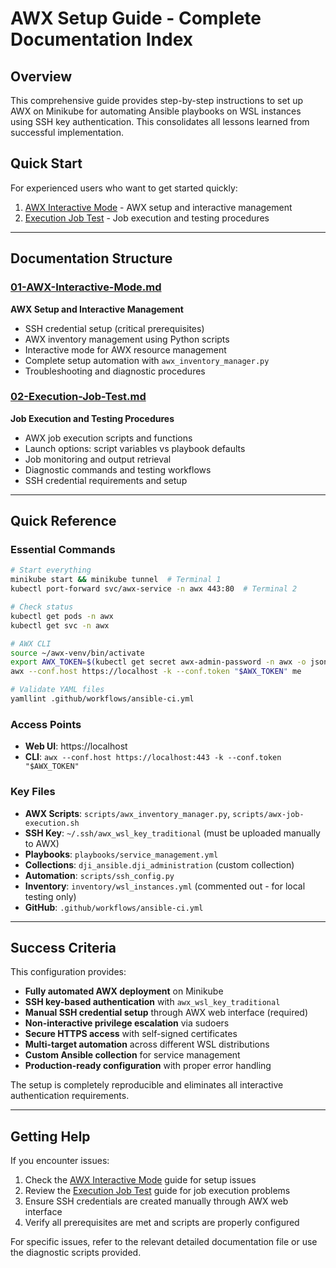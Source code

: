 # AWX Setup Guide - Complete Documentation Index

## Overview
This comprehensive guide provides step-by-step instructions to set up AWX on Minikube for automating Ansible playbooks on WSL instances using SSH key authentication. This consolidates all lessons learned from successful implementation.

## Quick Start
For experienced users who want to get started quickly:
1. [AWX Interactive Mode](docs/01-AWX-Interactive-Mode.md) - AWX setup and interactive management
2. [Execution Job Test](docs/02-Execution-Job-Test.md) - Job execution and testing procedures

---

## Documentation Structure

### [01-AWX-Interactive-Mode.md](docs/01-AWX-Interactive-Mode.md)
**AWX Setup and Interactive Management**
- SSH credential setup (critical prerequisites)
- AWX inventory management using Python scripts
- Interactive mode for AWX resource management
- Complete setup automation with `awx_inventory_manager.py`
- Troubleshooting and diagnostic procedures

### [02-Execution-Job-Test.md](docs/02-Execution-Job-Test.md)
**Job Execution and Testing Procedures**
- AWX job execution scripts and functions
- Launch options: script variables vs playbook defaults
- Job monitoring and output retrieval
- Diagnostic commands and testing workflows
- SSH credential requirements and setup

---

## Quick Reference

### Essential Commands
```bash
# Start everything
minikube start && minikube tunnel  # Terminal 1
kubectl port-forward svc/awx-service -n awx 443:80  # Terminal 2

# Check status
kubectl get pods -n awx
kubectl get svc -n awx

# AWX CLI
source ~/awx-venv/bin/activate
export AWX_TOKEN=$(kubectl get secret awx-admin-password -n awx -o jsonpath='{.data.password}' | base64 -d)
awx --conf.host https://localhost -k --conf.token "$AWX_TOKEN" me

# Validate YAML files
yamllint .github/workflows/ansible-ci.yml
```

### Access Points
- **Web UI**: https://localhost
- **CLI**: `awx --conf.host https://localhost:443 -k --conf.token "$AWX_TOKEN"`

### Key Files
- **AWX Scripts**: `scripts/awx_inventory_manager.py`, `scripts/awx-job-execution.sh`
- **SSH Key**: `~/.ssh/awx_wsl_key_traditional` (must be uploaded manually to AWX)
- **Playbooks**: `playbooks/service_management.yml`
- **Collections**: `dji_ansible.dji_administration` (custom collection)
- **Automation**: `scripts/ssh_config.py`
- **Inventory**: `inventory/wsl_instances.yml` (commented out - for local testing only)
- **GitHub**: `.github/workflows/ansible-ci.yml`
---

## Success Criteria

This configuration provides:
- **Fully automated AWX deployment** on Minikube
- **SSH key-based authentication** with `awx_wsl_key_traditional`
- **Manual SSH credential setup** through AWX web interface (required)
- **Non-interactive privilege escalation** via sudoers
- **Secure HTTPS access** with self-signed certificates
- **Multi-target automation** across different WSL distributions
- **Custom Ansible collection** for service management
- **Production-ready configuration** with proper error handling

The setup is completely reproducible and eliminates all interactive authentication requirements.

---

## Getting Help

If you encounter issues:
1. Check the [AWX Interactive Mode](docs/01-AWX-Interactive-Mode.md) guide for setup issues
2. Review the [Execution Job Test](docs/02-Execution-Job-Test.md) guide for job execution problems
3. Ensure SSH credentials are created manually through AWX web interface
4. Verify all prerequisites are met and scripts are properly configured

For specific issues, refer to the relevant detailed documentation file or use the diagnostic scripts provided.

